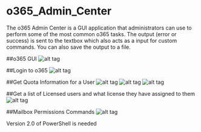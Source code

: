 # o365_Admin_Center

The o365 Admin Center is a GUI application that administrators can use to perform some of the most common o365 tasks. The output (error or success) is sent to the textbox which also acts as a input for custom commands. You can also save the output to a file.

##o365 GUI
![alt tag](https://github.com/bwya77/o365_Admin_Center/blob/master/o365%20Admin%20Center%20Screenshots/O365_GUI.png)

##Login to o365
![alt tag](https://github.com/bwya77/o365_Admin_Center/blob/master/o365%20Admin%20Center%20Screenshots/O365_Creds.png)

##Get Quota Information for a User
![alt tag](https://github.com/bwya77/o365_Admin_Center/blob/master/o365%20Admin%20Center%20Screenshots/Quota_First.png)
![alt tag](https://github.com/bwya77/o365_Admin_Center/blob/master/o365%20Admin%20Center%20Screenshots/Quota_Prompt.png)
![alt tag](https://github.com/bwya77/o365_Admin_Center/blob/master/o365%20Admin%20Center%20Screenshots/Quota_Results.png)

##Get a list of Licensed users and what license they have assigned to them
![alt tag](https://github.com/bwya77/o365_Admin_Center/blob/master/o365%20Admin%20Center%20Screenshots/Lic_Users.png)

##Mailbox Permissions Commands
![alt tag](https://github.com/bwya77/o365_Admin_Center/blob/master/o365%20Admin%20Center%20Screenshots/mailbox_permissions.png)

Version 2.0 of PowerShell is needed
